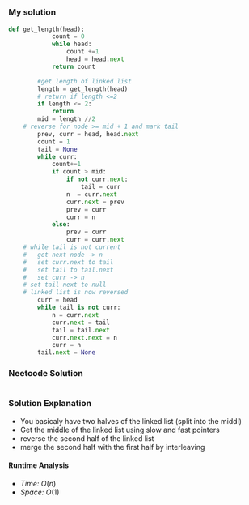 # []()
### My solution 

```python
def get_length(head):
            count = 0 
            while head: 
                count +=1
                head = head.next
            return count

        #get length of linked list
        length = get_length(head) 
        # return if length <=2 
        if length <= 2:
            return 
        mid = length //2
    # reverse for node >= mid + 1 and mark tail
        prev, curr = head, head.next
        count = 1
        tail = None
        while curr:
            count+=1
            if count > mid:
                if not curr.next:
                    tail = curr
                n  = curr.next
                curr.next = prev 
                prev = curr
                curr = n
            else:
                prev = curr
                curr = curr.next
    # while tail is not current 
    #   get next node -> n
    #   set curr.next to tail
    #   set tail to tail.next 
    #   set curr -> n 
    # set tail next to null 
    # linked list is now reversed
        curr = head 
        while tail is not curr:
            n = curr.next
            curr.next = tail
            tail = tail.next
            curr.next.next = n
            curr = n
        tail.next = None
```

### Neetcode Solution
```python
```

### Solution Explanation 
- You basicaly have two halves of the linked list (split into the middl)
- Get the middle of the linked list using slow and fast pointers
- reverse the second half of the linked list
- merge the second half with the first half by interleaving

#### Runtime Analysis  
- *Time:* $O(n)$
- *Space:* $O(1)$